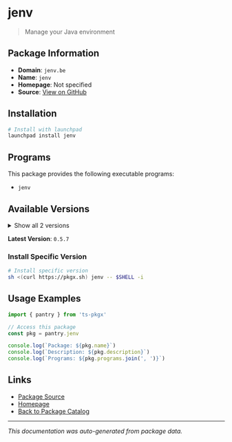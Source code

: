 # jenv

> Manage your Java environment

## Package Information

- **Domain**: `jenv.be`
- **Name**: `jenv`
- **Homepage**: Not specified
- **Source**: [View on GitHub](https://github.com/pkgxdev/pantry/tree/main/projects/jenv.be/package.yml)

## Installation

```bash
# Install with launchpad
launchpad install jenv
```

## Programs

This package provides the following executable programs:

- `jenv`

## Available Versions

<details>
<summary>Show all 2 versions</summary>

- `0.5.7`, `0.5.6`

</details>

**Latest Version**: `0.5.7`

### Install Specific Version

```bash
# Install specific version
sh <(curl https://pkgx.sh) jenv -- $SHELL -i
```

## Usage Examples

```typescript
import { pantry } from 'ts-pkgx'

// Access this package
const pkg = pantry.jenv

console.log(`Package: ${pkg.name}`)
console.log(`Description: ${pkg.description}`)
console.log(`Programs: ${pkg.programs.join(', ')}`)
```

## Links

- [Package Source](https://github.com/pkgxdev/pantry/tree/main/projects/jenv.be/package.yml)
- [Homepage](#)
- [Back to Package Catalog](../package-catalog.md)

---

*This documentation was auto-generated from package data.*
